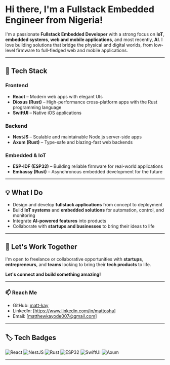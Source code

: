 
# Hi there, I'm a Fullstack Embedded Engineer from Nigeria!

I'm a passionate **Fullstack Embedded Developer** with a strong focus on **IoT**, **embedded systems**, **web and mobile applications**, and most recently, **AI**. I love building solutions that bridge the physical and digital worlds, from low-level firmware to full-fledged web and mobile applications.

---

## 🚀 Tech Stack

### Frontend
- **React** – Modern web apps with elegant UIs
- **Dioxus (Rust)** – High-performance cross-platform apps with the Rust programming language
- **SwiftUI** – Native iOS applications

### Backend
- **NestJS** – Scalable and maintainable Node.js server-side apps
- **Axum (Rust)** – Type-safe and blazing-fast web backends

### Embedded & IoT
- **ESP-IDF (ESP32)** – Building reliable firmware for real-world applications
- **Embassy (Rust)** – Asynchronous embedded development for the future

---

## 💡 What I Do
- Design and develop **fullstack applications** from concept to deployment
- Build **IoT systems** and **embedded solutions** for automation, control, and monitoring
- Integrate **AI-powered features** into products
- Collaborate with **startups and businesses** to bring their ideas to life


---


## 🤝 Let's Work Together
I'm open to freelance or collaborative opportunities with **startups**, **entrepreneurs**, and **teams** looking to bring their **tech products** to life.

**Let's connect and build something amazing!**

---

### 📫 Reach Me
- GitHub: [matt-kay](https://github.com/matt-kay)
- LinkedIn: [https://www.linkedin.com/in/mattosha]
- Email: [matthewkayode007@gmail.com]

---
## 🏷️ Tech Badges

![React](https://img.shields.io/badge/React-20232A?style=for-the-badge&logo=react&logoColor=61DAFB)
![NestJS](https://img.shields.io/badge/NestJS-E0234E?style=for-the-badge&logo=nestjs&logoColor=white)
![Rust](https://img.shields.io/badge/Rust-000000?style=for-the-badge&logo=rust&logoColor=white)
![ESP32](https://img.shields.io/badge/ESP--IDF-FFDD00?style=for-the-badge&logo=espressif&logoColor=black)
![SwiftUI](https://img.shields.io/badge/SwiftUI-FA7343?style=for-the-badge&logo=swift&logoColor=white)
![Axum](https://img.shields.io/badge/Axum-Rusty?style=for-the-badge&logo=rust&logoColor=white&color=orange)

---
